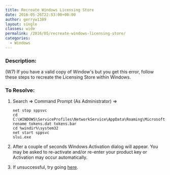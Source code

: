 ```yaml
---
title: Recreate Windows Licensing Store
date: 2016-05-26T22:53:00+00:00
author: gerryw1389
layout: single
classes: wide
permalink: /2016/05/recreate-windows-licensing-store/
categories:
  - Windows
---
```

<!--more-->

### Description:

(W7) If you have a valid copy of Window's but you get this error, follow these steps to recreate the Licensing Store within Windows.

### To Resolve:

1. Search => Command Prompt (As Administrator) => 

   ```console
   net stop sppsvc
   cd C:\WINDOWS\ServiceProfiles\NetworkService\AppData\Roaming\Microsoft\SoftwareProtectionPlatform
   rename tokens.dat tokens.bar
   cd %windir%\system32
   net start sppsvc
   slui.exe
   ```

2. After a couple of seconds Windows Activation dialog will appear. You may be asked to re-activate and/or re-enter your product key or Activation may occur automatically.

8. If unsuccessful, try going [here](https://www.mydigitallife.info/fix-0x80070005-windows-is-not-genuine-error-to-make-windows-7-activated/).
